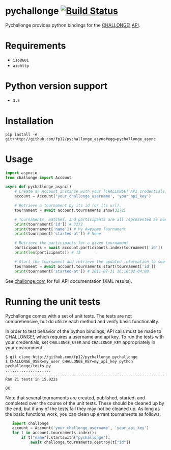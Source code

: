 # pychallonge  [![Build Status](https://travis-ci.org/fp12/pychallonge_async.svg?branch=master)](https://travis-ci.org/fp12/pychallonge_async)

Pychallonge provides python bindings for the
[CHALLONGE!](http://challonge.com) [API](http://api.challonge.com/v1).


# Requirements

* `iso8601`
* `aiohttp`

# Python version support

* `3.5`

# Installation

    pip install -e git+http://github.com/fp12/pychallonge_async#egg=pychallonge_async
    
# Usage

```python
import asyncio
from challonge import Account

async def pychallonge_async()
    # Create an Account instance with your [CHALLONGE! API credentials](https://challonge.com/settings/developer).
    account = Account('your_challonge_username', 'your_api_key')

    # Retrieve a tournament by its id (or its url).
    tournament = await account.tournaments.show(3272)

    # Tournaments, matches, and participants are all represented as normal Python dicts.
    print(tournament['id']) # 3272
    print(tournament['name']) # My Awesome Tournament
    print(tournament['started-at']) # None

    # Retrieve the participants for a given tournament.
    participants = await account.participants.index(tournament['id'])
    print(len(participants)) # 13

    # Start the tournament and retrieve the updated information to see the effects of the change.
    tournament = await account.tournaments.start(tournament['id'])
    print(tournament['started-at']) # 2011-07-31 16:16:02-04:00
```

See [challonge.com](http://api.challonge.com/v1) for full API documentation (XML results).


# Running the unit tests

Pychallonge comes with a set of unit tests. The tests are not comprehensive,
but do utilize each method and verify basic functionality.

In order to test behavior of the python bindings, API calls must be made
to CHALLONGE!, which requires a username and api key. To run the tests
with your credentials, set `CHALLONGE_USER` and `CHALLONGE_KEY` appropriately
in your environment.

    $ git clone http://github.com/fp12/pychallonge pychallonge
    $ CHALLONGE_USER=my_user CHALLONGE_KEY=my_api_key python pychallonge/tests.py
    ....................
    ----------------------------------------------------------------------
    Ran 21 tests in 15.022s

    OK

Note that several tournaments are created, published, started, and completed
over the course of the unit tests. These should be cleaned up by the end, but
if any of the tests fail they may not be cleaned up. As long as the basic
functions work, you can clean up errant tournaments as follows.

```python
   import challonge
   account = Account('your_challonge_username', 'your_api_key')
   for t in account.tournaments.index():
       if t["name"].startswith("pychallonge"):
           await challonge.tournaments.destroy(t["id"])
```
